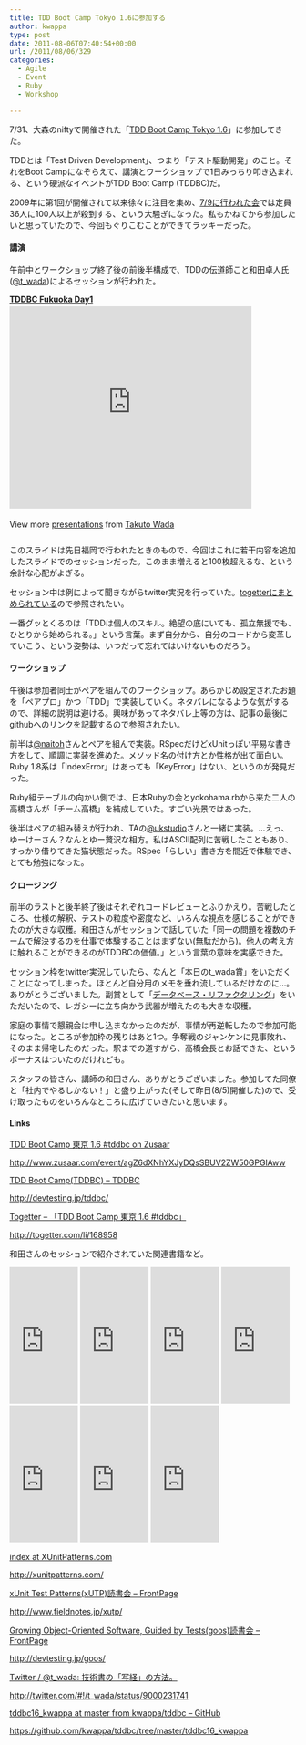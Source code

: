 ```yaml
---
title: TDD Boot Camp Tokyo 1.6に参加する
author: kwappa
type: post
date: 2011-08-06T07:40:54+00:00
url: /2011/08/06/329
categories:
  - Agile
  - Event
  - Ruby
  - Workshop

---
```

7/31、大森のniftyで開催された「<a href="http://www.zusaar.com/event/agZ6dXNhYXJyDQsSBUV2ZW50GPGlAww" target="_blank">TDD Boot Camp Tokyo 1.6</a>」に参加してきた。

TDDとは「Test Driven Development」、つまり「テスト駆動開発」のこと。それをBoot Campになぞらえて、講演とワークショップで1日みっちり叩き込まれる、という硬派なイベントがTDD Boot Camp (TDDBC)だ。

2009年に第1回が開催されて以来徐々に注目を集め、<a href="http://atnd.org/events/16311" target="_blank">7/9に行われた会</a>では定員36人に100人以上が殺到する、という大騒ぎになった。私もかねてから参加したいと思っていたので、今回もぐりこむことができてラッキーだった。

<!--more-->

#### 講演

午前中とワークショップ終了後の前後半構成で、TDDの伝道師こと和田卓人氏(<a href="http://tako3.com/http://twitter.com/t_wada" target="_blank">@t_wada</a>)によるセッションが行われた。

<div style="width:425px" id="__ss_7353562">
  <strong style="display:block;margin:12px 0 4px"><a href="http://www.slideshare.net/t_wada/tddbc-fukuoka-day1" title="TDDBC Fukuoka Day1" target="_blank">TDDBC Fukuoka Day1</a></strong> <iframe src="http://www.slideshare.net/slideshow/embed_code/7353562" width="425" height="355" frameborder="0" marginwidth="0" marginheight="0" scrolling="no"></iframe> </p> 
  
  <div style="padding:5px 0 12px">
    View more <a href="http://www.slideshare.net/" target="_blank">presentations</a> from <a href="http://www.slideshare.net/t_wada" target="_blank">Takuto Wada</a>
  </div></p>
</div>

このスライドは先日福岡で行われたときのもので、今回はこれに若干内容を追加したスライドでのセッションだった。このまま増えると100枚超えるな、という余計な心配がよぎる。

セッション中は例によって聞きながらtwitter実況を行っていた。<a href="http://togetter.com/li/168958" target="_blank">togetterにまとめられている</a>ので参照されたい。

一番グッとくるのは「TDDは個人のスキル。絶望の底にいても、孤立無援でも、ひとりから始められる。」という言葉。まず自分から、自分のコードから変革していこう、という姿勢は、いつだって忘れてはいけないものだろう。

#### ワークショップ

午後は参加者同士がペアを組んでのワークショップ。あらかじめ設定されたお題を「ペアプロ」かつ「TDD」で実装していく。ネタバレになるような気がするので、詳細の説明は避ける。興味があってネタバレ上等の方は、記事の最後にgithubへのリンクを記載するので参照されたい。

前半は<a href="http://twitter.com/naitoh" target="_blank">@naitoh</a>さんとペアを組んで実装。RSpecだけどxUnitっぽい平易な書き方をして、順調に実装を進めた。メソッド名の付け方とか性格が出て面白い。Ruby 1.8系は「IndexError」はあっても「KeyError」はない、というのが発見だった。

Ruby組テーブルの向かい側では、日本Rubyの会とyokohama.rbから来た二人の高橋さんが「チーム高橋」を結成していた。すごい光景ではあった。

後半はペアの組み替えが行われ、TAの<a href="http://twitter.com/ukstudio" target="_blank">@ukstudio</a>さんと一緒に実装。…えっ、ゆーけーさん？なんとゆー贅沢な相方。私はASCII配列に苦戦したこともあり、すっかり借りてきた猫状態だった。RSpec「らしい」書き方を間近で体験でき、とても勉強になった。

#### クロージング

前半のラストと後半終了後はそれぞれコードレビューとふりかえり。苦戦したところ、仕様の解釈、テストの粒度や密度など、いろんな視点を感じることができたのが大きな収穫。和田さんがセッションで話していた「同一の問題を複数のチームで解決するのを仕事で体験することはまずない(無駄だから)。他人の考え方に触れることができるのがTDDBCの価値。」という言葉の意味を実感できた。

セッション枠をtwitter実況していたら、なんと「本日のt_wada賞」をいただくことになってしまった。ほとんど自分用のメモを垂れ流しているだけなのに…。ありがとうございました。副賞として「<a href="http://www.amazon.co.jp/gp/product/4894715007/?tag=bottomline02-22" target="_blank">データベース・リファクタリング</a>」をいただいたので、レガシーに立ち向かう武器が増えたのも大きな収穫。

家庭の事情で懇親会は申し込まなかったのだが、事情が再逆転したので参加可能になった。ところが参加枠の残りはあと1つ。争奪戦のジャンケンに見事敗れ、そのまま帰宅したのだった。駅までの道すがら、高橋会長とお話できた、というボーナスはついたのだけれども。

スタッフの皆さん、講師の和田さん、ありがとうございました。参加してた同僚と「社内でやるしかない！」と盛り上がった(そして昨日(8/5)開催した)ので、受け取ったものをいろんなところに広げていきたいと思います。

#### Links

<a href="http://www.zusaar.com/event/agZ6dXNhYXJyDQsSBUV2ZW50GPGlAww" target="_blank">TDD Boot Camp 東京 1.6 #tddbc on Zusaar</a>
  
http://www.zusaar.com/event/agZ6dXNhYXJyDQsSBUV2ZW50GPGlAww

<a href="http://devtesting.jp/tddbc/" target="_blank">TDD Boot Camp(TDDBC) &#8211; TDDBC</a>
  
http://devtesting.jp/tddbc/

<a href="http://togetter.com/li/168958" target="_blank">Togetter &#8211; 「TDD Boot Camp 東京 1.6 #tddbc」</a>
  
http://togetter.com/li/168958

和田さんのセッションで紹介されていた関連書籍など。

<iframe src="http://rcm-jp.amazon.co.jp/e/cm?lt1=_blank&#038;bc1=000000&#038;IS2=1&#038;nou=1&#038;bg1=000000&#038;fc1=FFFFFF&#038;lc1=639CBF&#038;t=bottomline02-22&#038;o=9&#038;p=8&#038;l=as1&#038;m=amazon&#038;f=ifr&#038;ref=tf_til&#038;asins=4873114799" style="width:120px;height:240px;" scrolling="no" marginwidth="0" marginheight="0" frameborder="0"></iframe>

<iframe src="http://rcm-jp.amazon.co.jp/e/cm?t=bottomline02-22&#038;o=9&#038;p=8&#038;l=as1&#038;asins=4894717115&#038;nou=1&#038;ref=tf_til&#038;fc1=FFFFFF&#038;IS2=1&#038;lt1=_blank&#038;m=amazon&#038;lc1=639CBF&#038;bc1=000000&#038;bg1=000000&#038;f=ifr" style="width:120px;height:240px;" scrolling="no" marginwidth="0" marginheight="0" frameborder="0"></iframe>

<iframe src="http://rcm-jp.amazon.co.jp/e/cm?t=bottomline02-22&#038;o=9&#038;p=8&#038;l=as1&#038;asins=4798116831&#038;nou=1&#038;ref=tf_til&#038;fc1=FFFFFF&#038;IS2=1&#038;lt1=_blank&#038;m=amazon&#038;lc1=639CBF&#038;bc1=000000&#038;bg1=000000&#038;f=ifr" style="width:120px;height:240px;" scrolling="no" marginwidth="0" marginheight="0" frameborder="0"></iframe>

<iframe src="http://rcm-jp.amazon.co.jp/e/cm?t=bottomline02-22&#038;o=9&#038;p=8&#038;l=as1&#038;asins=4894715007&#038;nou=1&#038;ref=tf_til&#038;fc1=FFFFFF&#038;IS2=1&#038;lt1=_blank&#038;m=amazon&#038;lc1=639CBF&#038;bc1=000000&#038;bg1=000000&#038;f=ifr" style="width:120px;height:240px;" scrolling="no" marginwidth="0" marginheight="0" frameborder="0"></iframe>

<iframe src="http://rcm-jp.amazon.co.jp/e/cm?t=bottomline02-22&#038;o=9&#038;p=8&#038;l=as1&#038;asins=0131495054&#038;nou=1&#038;ref=tf_til&#038;fc1=FFFFFF&#038;IS2=1&#038;lt1=_blank&#038;m=amazon&#038;lc1=639CBF&#038;bc1=000000&#038;bg1=000000&#038;f=ifr" style="width:120px;height:240px;" scrolling="no" marginwidth="0" marginheight="0" frameborder="0"></iframe>

<iframe src="http://rcm-jp.amazon.co.jp/e/cm?t=bottomline02-22&#038;o=9&#038;p=8&#038;l=as1&#038;asins=0321503627&#038;nou=1&#038;ref=tf_til&#038;fc1=FFFFFF&#038;IS2=1&#038;lt1=_blank&#038;m=amazon&#038;lc1=639CBF&#038;bc1=000000&#038;bg1=000000&#038;f=ifr" style="width:120px;height:240px;" scrolling="no" marginwidth="0" marginheight="0" frameborder="0"></iframe>

<iframe src="http://rcm-jp.amazon.co.jp/e/cm?t=bottomline02-22&#038;o=9&#038;p=8&#038;l=as1&#038;asins=B001RTG88Q&#038;nou=1&#038;ref=tf_til&#038;fc1=FFFFFF&#038;IS2=1&#038;lt1=_blank&#038;m=amazon&#038;lc1=639CBF&#038;bc1=000000&#038;bg1=000000&#038;f=ifr" style="width:120px;height:240px;" scrolling="no" marginwidth="0" marginheight="0" frameborder="0"></iframe>

<br style="clear:both;" />

<a href="http://xunitpatterns.com/" target="_blank">index at XUnitPatterns.com</a>
  
http://xunitpatterns.com/

<a href="http://www.fieldnotes.jp/xutp/" target="_blank">xUnit Test Patterns(xUTP)読書会 &#8211; FrontPage</a>
  
http://www.fieldnotes.jp/xutp/

<a href="http://devtesting.jp/goos/" target="_blank">Growing Object-Oriented Software, Guided by Tests(goos)読書会 &#8211; FrontPage</a>
  
http://devtesting.jp/goos/

<a href="http://twitter.com/#!/t_wada/status/9000231741" target="_blank">Twitter / @t_wada: 技術書の「写経」の方法。</a>
  
http://twitter.com/#!/t_wada/status/9000231741

<a href="https://github.com/kwappa/tddbc/tree/master/tddbc16_kwappa" target="_blank">tddbc16_kwappa at master from kwappa/tddbc &#8211; GitHub</a>
  
https://github.com/kwappa/tddbc/tree/master/tddbc16_kwappa
